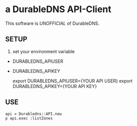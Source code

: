 
a DurableDNS API-Client
=======================

This software is *UNOFFICIAL* of DurableDNS.

SETUP
-----

1. set your environment variable


 * DURABLEDNS_APIUSER
 * DURABLEDNS_APIKEY


    export DURABLEDNS_APIUSER={YOUR API USER}
    export DURABLEDNS_APIKEY={YOUR API KEY}

USE
---

    api = Durabledns::API.new
    p api.exec :listZones
